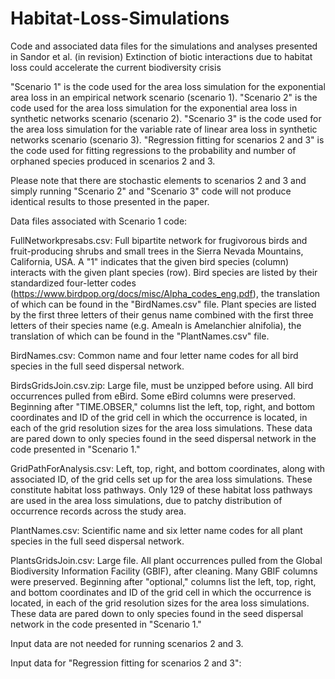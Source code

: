 # Habitat-Loss-Simulations

Code and associated data files for the simulations and analyses presented in Sandor et al. (in revision) Extinction of biotic interactions due to habitat loss could accelerate the current biodiversity crisis

"Scenario 1" is the code used for the area loss simulation for the exponential area loss in an empirical network scenario (scenario 1).
"Scenario 2" is the code used for the area loss simulation for the exponential area loss in synthetic networks scenario (scenario 2).
"Scenario 3" is the code used for the area loss simulation for the variable rate of linear area loss in synthetic networks scenario (scenario 3).
"Regression fitting for scenarios 2 and 3" is the code used for fitting regressions to the probability and number of orphaned species produced in scenarios 2 and 3.

Please note that there are stochastic elements to scenarios 2 and 3 and simply running "Scenario 2" and "Scenario 3" code will not produce identical results to those presented in the paper.


Data files associated with Scenario 1 code:

FullNetworkpresabs.csv: Full bipartite network for frugivorous birds and fruit-producing shrubs and small trees in the Sierra Nevada Mountains, California, USA. A "1" indicates that the given bird species (column) interacts with the given plant species (row). Bird species are listed by their standardized four-letter codes (https://www.birdpop.org/docs/misc/Alpha_codes_eng.pdf), the translation of which can be found in the "BirdNames.csv" file. Plant species are listed by the first three letters of their genus name combined with the first three letters of their species name (e.g. Amealn is Amelanchier alnifolia), the translation of which can be found in the "PlantNames.csv" file. 

BirdNames.csv: Common name and four letter name codes for all bird species in the full seed dispersal network.

BirdsGridsJoin.csv.zip: Large file, must be unzipped before using. All bird occurrences pulled from eBird. Some eBird columns were preserved. Beginning after "TIME.OBSER," columns list the left, top, right, and bottom coordinates and ID of the grid cell in which the occurrence is located, in each of the grid resolution sizes for the area loss simulations. These data are pared down to only species found in the seed dispersal network in the code presented in "Scenario 1." 

GridPathForAnalysis.csv: Left, top, right, and bottom coordinates, along with associated ID, of the grid cells set up for the area loss simulations. These constitute habitat loss pathways. Only 129 of these habitat loss pathways are used in the area loss simulations, due to patchy distribution of occurrence records across the study area.

PlantNames.csv: Scientific name and six letter name codes for all plant species in the full seed dispersal network.

PlantsGridsJoin.csv: Large file. All plant occurrences pulled from the Global Biodiversity Information Facility (GBIF), after cleaning. Many GBIF columns were preserved. Beginning after "optional," columns list the left, top, right, and bottom coordinates and ID of the grid cell in which the occurrence is located, in each of the grid resolution sizes for the area loss simulations. These data are pared down to only species found in the seed dispersal network in the code presented in "Scenario 1." 


Input data are not needed for running scenarios 2 and 3.


Input data for "Regression fitting for scenarios 2 and 3":

